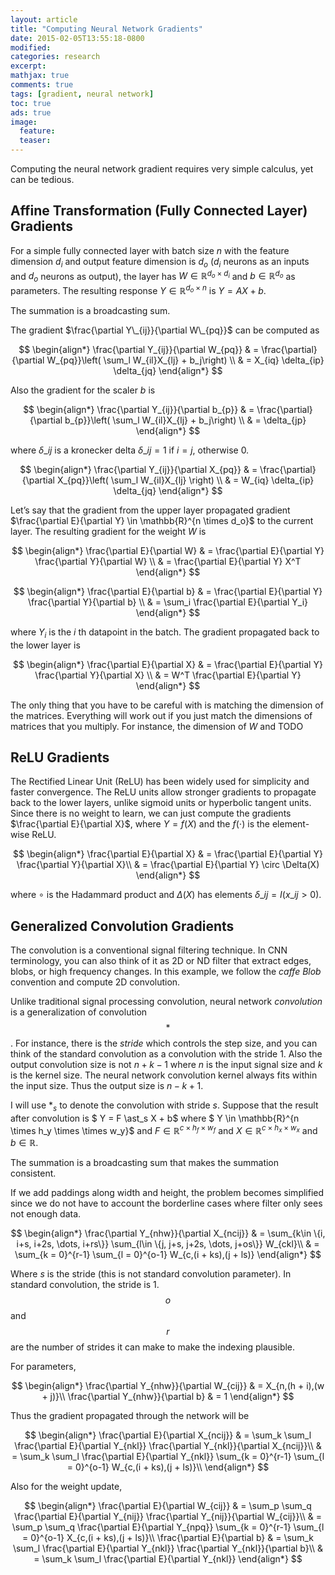 ```yaml
---
layout: article
title: "Computing Neural Network Gradients"
date: 2015-02-05T13:55:18-0800
modified:
categories: research
excerpt:
mathjax: true
comments: true
tags: [gradient, neural network]
toc: true
ads: true
image:
  feature:
  teaser:
---
```


Computing the neural network gradient requires very simple calculus, yet can be tedious.

## Affine Transformation (Fully Connected Layer) Gradients

For a simple fully connected layer with batch size $n$ with the feature dimension $d_i$ and output feature dimension is $d_o$ ($d_i$ neurons as an inputs and $d_o$ neurons as output), the layer has $W \in \mathbb{R}^{d_o \times d_i}$ and $b \in \mathbb{R}^{d_o}$ as parameters. The resulting response $Y \in \mathbb{R}^{d_o \times n}$ is $Y = AX + b$.

The summation is a broadcasting sum.

The gradient $\frac{\partial Y\_{ij}}{\partial W\_{pq}}$ can be computed as

$$
\begin{align*}
\frac{\partial Y_{ij}}{\partial W_{pq}} & = \frac{\partial}{\partial W_{pq}}\left( \sum_l W_{il}X_{lj} + b_j\right) \\
& = X_{iq} \delta_{ip} \delta_{jq}
\end{align*}
$$

Also the gradient for the scaler $b$ is 

$$
\begin{align*}
\frac{\partial Y_{ij}}{\partial b_{p}} & = \frac{\partial}{\partial b_{p}}\left( \sum_l W_{il}X_{lj} + b_j\right) \\
& = \delta_{jp}
\end{align*}
$$

where $\delta\_{ij}$ is a kronecker delta $\delta\_{ij} = 1$ if $i = j$, otherwise $0$.

$$
\begin{align*}
\frac{\partial Y_{ij}}{\partial X_{pq}} & = \frac{\partial}{\partial X_{pq}}\left( \sum_l W_{il}X_{lj} \right) \\
& = W_{iq} \delta_{ip} \delta_{jq}
\end{align*}
$$

Let’s say that the gradient from the upper layer propagated gradient $\frac{\partial E}{\partial Y} \in \mathbb{R}^{n \times d_o}$ to the current layer. The resulting gradient for the weight $W$ is

$$
\begin{align*}
\frac{\partial E}{\partial W} & = \frac{\partial E}{\partial Y} \frac{\partial Y}{\partial W} \\
& = \frac{\partial E}{\partial Y} X^T
\end{align*}
$$

$$
\begin{align*}
\frac{\partial E}{\partial b} & = \frac{\partial E}{\partial Y} \frac{\partial Y}{\partial b} \\
& = \sum_i \frac{\partial E}{\partial Y_i}
\end{align*}
$$

where $Y_i$ is the $i$ th datapoint in the batch.
The gradient propagated back to the lower layer is

$$
\begin{align*}
\frac{\partial E}{\partial X} & = \frac{\partial E}{\partial Y} \frac{\partial Y}{\partial X} \\
& = W^T \frac{\partial E}{\partial Y}
\end{align*}
$$

The only thing that you have to be careful with is matching the dimension of the matrices. Everything will work out if you just match the dimensions of matrices that you multiply. For instance, the dimension of $W$ and TODO

## ReLU Gradients

The Rectified Linear Unit (ReLU) has been widely used for simplicity and faster convergence. The ReLU units allow stronger gradients to propagate back to the lower layers, unlike sigmoid units or hyperbolic tangent units. Since there is no weight to learn, we can just compute the gradients $\frac{\partial E}{\partial X}$, where $Y = f(X)$ and the $f(\cdot)$ is the element-wise ReLU.

$$
\begin{align*}
\frac{\partial E}{\partial X} & = \frac{\partial E}{\partial Y} \frac{\partial Y}{\partial X}\\
& = \frac{\partial E}{\partial Y} \circ \Delta(X)
\end{align*}
$$

where $\circ$ is the Hadammard product and $\Delta(X)$ has elements $\delta\_{ij} = I\left(x\_{ij} > 0 \right)$.

## Generalized Convolution Gradients

The convolution is a conventional signal filtering technique. In CNN terminology, you can also think of it as 2D or ND filter that extract edges, blobs, or high frequency changes. In this example, we follow the *caffe* *Blob* convention and compute 2D convolution.

Unlike traditional signal processing convolution, neural network *convolution* is a generalization of convolution $$\ast$$. For instance, there is the *stride* which controls the step size, and you can think of the standard convolution as a convolution with the stride 1. Also the output convolution size is not $n + k - 1$ where $n$ is the input signal size and $k$ is the kernel size. The neural network convolution kernel always fits within the input size. Thus the output size is $n - k + 1$.

I will use $\ast_s$ to denote the convolution with stride $s$. Suppose that the result after convolution is $ Y = F \ast_s X + b$ where $ Y \in \mathbb{R}^{n \times h_y \times \times w_y}$ and $F \in \mathbb{R}^{c \times h_f \times w_f}$ and $X \in \mathbb{R}^{c \times h_x \times w_x}$ and $b \in \mathbb{R}$.

The summation is a broadcasting sum that makes the summation consistent.

If we add paddings along width and height, the problem becomes simplified since we do not have to account the borderline cases where filter only sees not enough data.

$$
\begin{align*}
\frac{\partial Y_{nhw}}{\partial X_{ncij}} & = \sum_{k\in \{i, i+s, i+2s, \dots, i+rs\}} \sum_{l\in \{j, j+s, j+2s, \dots, j+os\}} W_{ckl}\\
& = \sum_{k = 0}^{r-1} \sum_{l = 0}^{o-1} W_{c,(i + ks),(j + ls)}
\end{align*}
$$

Where $s$ is the stride (this is not standard convolution parameter). In standard convolution, the stride is 1. $$o$$ and $$r$$ are the number of strides it can make to make the indexing plausible.

For parameters,

$$
\begin{align*}
\frac{\partial Y_{nhw}}{\partial W_{cij}} & = X_{n,(h + i),(w + j)}\\
\frac{\partial Y_{nhw}}{\partial b} & = 1
\end{align*}
$$

Thus the gradient propagated through the network will be

$$
\begin{align*}
\frac{\partial E}{\partial X_{ncij}} & = \sum_k \sum_l \frac{\partial E}{\partial Y_{nkl}} \frac{\partial Y_{nkl}}{\partial X_{ncij}}\\
& = \sum_k \sum_l \frac{\partial E}{\partial Y_{nkl}} \sum_{k = 0}^{r-1} \sum_{l = 0}^{o-1} W_{c,(i + ks),(j + ls)}\\
\end{align*}
$$

Also for the weight update,

$$
\begin{align*}
\frac{\partial E}{\partial W_{cij}} & = \sum_p \sum_q \frac{\partial E}{\partial Y_{nij}} \frac{\partial Y_{nij}}{\partial W_{cij}}\\
& = \sum_p \sum_q \frac{\partial E}{\partial Y_{npq}} \sum_{k = 0}^{r-1} \sum_{l = 0}^{o-1} X_{c,(i + ks),(j + ls)}\\
\frac{\partial E}{\partial b} & = \sum_k \sum_l \frac{\partial E}{\partial Y_{nkl}} \frac{\partial Y_{nkl}}{\partial b}\\
& = \sum_k \sum_l \frac{\partial E}{\partial Y_{nkl}}
\end{align*}
$$
